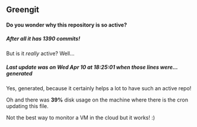 ## Greengit

#### Do you wonder why this repository is so active?

##### After all it has 1390 commits!

But is it *really* active? Well...

##### Last update was on Wed Apr 10 at 18:25:01 when those lines were... generated

Yes, generated, because it certainly helps a lot to have such an active repo!

Oh and there was **39%** disk usage on the machine
where there is the cron updating this file.

Not the best way to monitor a VM in the cloud but it works! :)
